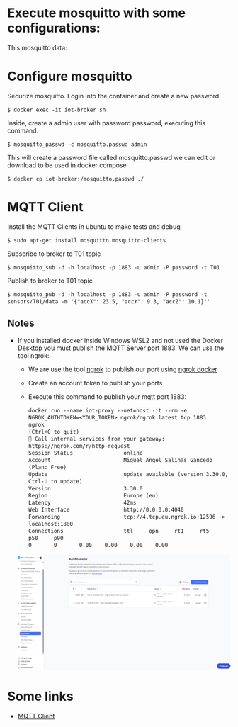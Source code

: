 # Execute mosquitto with some configurations:
This mosquitto data:

# Configure mosquitto
Securize mosquitto. Login into the container and create a new password
```
$ docker exec -it iot-broker sh
```

Inside, create a admin user with password password, executing this command.
```
$ mosquitto_passwd -c mosquitto.passwd admin
```

This will create a password file called mosquitto.passwd we can edit or download to be used in docker compose
```
$ docker cp iot-broker:/mosquitto.passwd ./
```

# MQTT Client
Install the MQTT Clients in ubuntu to make tests and debug
```
$ sudo apt-get install mosquitto mosquitto-clients
```

Subscribe to broker to T01 topic
```
$ mosquitto_sub -d -h localhost -p 1883 -u admin -P password -t T01
```

Publish to broker to T01 topic
```
$ mosquitto_pub -d -h localhost -p 1883 -u admin -P password -t sensors/T01/data -m '{"accX": 23.5, "accY": 9.3, "accZ": 10.1}''

```

## Notes

- If you installed docker inside Windows WSL2 and not used the Docker Desktop you must publish the MQTT Server port 1883. We can use the tool ngrok:
    - We are use the tool [ngrok](https://ngrok.com "ngrok") to publish our port using [ngrok docker](https://ngrok.com/download/docker "ngrok docker")
    - Create an account token to publish your ports
    - Execute this command to publish your mqtt port 1883:

        ```
        docker run --name iot-proxy --net=host -it --rm -e NGROK_AUTHTOKEN=<YOUR_TOKEN> ngrok/ngrok:latest tcp 1883
        ngrok                                                                                                       (Ctrl+C to quit)                                                                                                                            🧠 Call internal services from your gateway: https://ngrok.com/r/http-request                                                                                                                                                                           Session Status                online                                                                                        Account                       Miguel Angel Salinas Gancedo (Plan: Free)                                                     Update                        update available (version 3.30.0, Ctrl-U to update)                                           Version                       3.30.0                                                                                        Region                        Europe (eu)                                                                                   Latency                       42ms                                                                                          Web Interface                 http://0.0.0.0:4040                                                                           Forwarding                    tcp://4.tcp.eu.ngrok.io:12596 -> localhost:1880                                                                                                                                                                           Connections                   ttl     opn     rt1     rt5     p50     p90                                                                                 0       0       0.00    0.00    0.00    0.00
        ```

    ![ngrok Auth Token](../captures/ngrok_auth_token.png "ngrok Auth Token")    

# Some links
- [MQTT Client](https://www.luisllamas.es/en/how-to-install-mosquitto-the-mqtt-broker/)